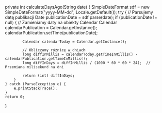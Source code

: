 private int calculateDaysAgo(String date) {
    SimpleDateFormat sdf = new SimpleDateFormat("yyyy-MM-dd", Locale.getDefault());
    try {
        // Parsujemy datę publikacji
        Date publicationDate = sdf.parse(date);
        if (publicationDate != null) {
            // Zamieniamy daty na obiekty Calendar
            Calendar calendarPublication = Calendar.getInstance();
            calendarPublication.setTime(publicationDate);

            Calendar calendarToday = Calendar.getInstance();

            // Obliczamy różnicę w dniach
            long diffInMillis = calendarToday.getTimeInMillis() - calendarPublication.getTimeInMillis();
            long diffInDays = diffInMillis / (1000 * 60 * 60 * 24);  // Przemiana milisekund na dni

            return (int) diffInDays;
        }
    } catch (ParseException e) {
        e.printStackTrace();
    }
    return 0;
}
